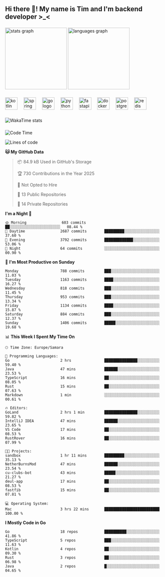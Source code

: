<h2 align="left">Hi there 👋! My name is Tim and I'm backend developer >_<</h2>

###

<div align="left">
  <img src="https://github-readme-stats-qilm.vercel.app/api?username=intezya&hide_title=false&hide_rank=false&show_icons=true&include_all_commits=true&count_private=true&disable_animations=false&theme=omni&locale=en&hide_border=true&order=1&show=prs_merged&hide=issues" height="200" alt="stats graph"  />
  <img src="https://github-readme-stats-qilm.vercel.app/api/top-langs?username=intezya&locale=en&hide_title=false&layout=donut&langs_count=5&theme=omni&hide_border=true&order=2&exclude_repo=github-readme-stats&hide=mako" height="200" alt="languages graph"  />
</div>

###

<div align="left">
  <img src="https://img.shields.io/badge/Kotlin-7F52FF?logo=kotlin&logoColor=white&style=for-the-badge" height="40" alt="kotlin logo"  />
  <img width="12" />
  <img src="https://img.shields.io/badge/Spring-6DB33F?logo=spring&logoColor=black&style=for-the-badge" height="40" alt="spring logo"  />
  <img width="12" />
  <img src="https://img.shields.io/badge/Go-00ADD8?logo=go&logoColor=white&style=for-the-badge" height="40" alt="go logo"  />
  <img width="12" />
  <img src="https://img.shields.io/badge/Python-3776AB?logo=python&logoColor=white&style=for-the-badge" height="40" alt="python logo"  />
  <img width="12" />
  <img src="https://img.shields.io/badge/FastAPI-009688?logo=fastapi&logoColor=white&style=for-the-badge" height="40" alt="fastapi logo"  />
  <img width="12" />
  <img src="https://img.shields.io/badge/Docker-2496ED?logo=docker&logoColor=white&style=for-the-badge" height="40" alt="docker logo"  />
  <img width="12" />
  <img src="https://img.shields.io/badge/PostgreSQL-4169E1?logo=postgresql&logoColor=white&style=for-the-badge" height="40" alt="postgresql logo"  />
  <img width="12" />
  <img src="https://img.shields.io/badge/Redis-DC382D?logo=redis&logoColor=white&style=for-the-badge" height="40" alt="redis logo"  />
</div>

###

<picture>
	<source
		srcset="https://github-readme-stats-qilm.vercel.app/api/wakatime?username=intezya&theme=omni&layout=compact&hide_border=true"
		media="(prefers-color-scheme: dark)%2C (prefers-color-scheme: no-preference)"
	/>
	<img alt="WakaTime stats" src="https://github-readme-stats-qilm.vercel.app/api/wakatime?username=intezya&theme=omni&layout=compact&hide_border=true&"/>
</picture>

###

<!--START_SECTION:waka-->
![Code Time](http://img.shields.io/badge/Code%20Time-920%20hrs%2014%20mins-blue)

![Lines of code](https://img.shields.io/badge/From%20Hello%20World%20I%27ve%20Written-1.0%20million%20lines%20of%20code-blue)

**🐱 My GitHub Data** 

> 📦 84.9 kB Used in GitHub's Storage 
 > 
> 🏆 730 Contributions in the Year 2025
 > 
> 🚫 Not Opted to Hire
 > 
> 📜 13 Public Repositories 
 > 
> 🔑 14 Private Repositories 
 > 
**I'm a Night 🦉** 

```text
🌞 Morning                603 commits         ██░░░░░░░░░░░░░░░░░░░░░░░   08.44 % 
🌆 Daytime                2687 commits        █████████░░░░░░░░░░░░░░░░   37.60 % 
🌃 Evening                3792 commits        █████████████░░░░░░░░░░░░   53.06 % 
🌙 Night                  64 commits          ░░░░░░░░░░░░░░░░░░░░░░░░░   00.90 % 
```
📅 **I'm Most Productive on Sunday** 

```text
Monday                   788 commits         ███░░░░░░░░░░░░░░░░░░░░░░   11.03 % 
Tuesday                  1163 commits        ████░░░░░░░░░░░░░░░░░░░░░   16.27 % 
Wednesday                818 commits         ███░░░░░░░░░░░░░░░░░░░░░░   11.45 % 
Thursday                 953 commits         ███░░░░░░░░░░░░░░░░░░░░░░   13.34 % 
Friday                   1134 commits        ████░░░░░░░░░░░░░░░░░░░░░   15.87 % 
Saturday                 884 commits         ███░░░░░░░░░░░░░░░░░░░░░░   12.37 % 
Sunday                   1406 commits        █████░░░░░░░░░░░░░░░░░░░░   19.68 % 
```


📊 **This Week I Spent My Time On** 

```text
🕑︎ Time Zone: Europe/Samara

💬 Programming Languages: 
Go                       2 hrs               ███████████████░░░░░░░░░░   59.40 % 
Java                     47 mins             ██████░░░░░░░░░░░░░░░░░░░   23.53 % 
TypeScript               16 mins             ██░░░░░░░░░░░░░░░░░░░░░░░   08.05 % 
Rust                     15 mins             ██░░░░░░░░░░░░░░░░░░░░░░░   07.63 % 
Markdown                 1 min               ░░░░░░░░░░░░░░░░░░░░░░░░░   00.61 % 

🔥 Editors: 
GoLand                   2 hrs 1 min         ███████████████░░░░░░░░░░   59.82 % 
IntelliJ IDEA            47 mins             ██████░░░░░░░░░░░░░░░░░░░   23.65 % 
VS Code                  17 mins             ██░░░░░░░░░░░░░░░░░░░░░░░   08.53 % 
RustRover                16 mins             ██░░░░░░░░░░░░░░░░░░░░░░░   07.99 % 

🐱‍💻 Projects: 
sandbox                  1 hr 11 mins        █████████░░░░░░░░░░░░░░░░   35.13 % 
NetherBurnsMod           47 mins             ██████░░░░░░░░░░░░░░░░░░░   23.54 % 
cu-clubs-bot             43 mins             █████░░░░░░░░░░░░░░░░░░░░   21.27 % 
deul-app                 17 mins             ██░░░░░░░░░░░░░░░░░░░░░░░   08.53 % 
fastfib                  15 mins             ██░░░░░░░░░░░░░░░░░░░░░░░   07.81 % 

💻 Operating System: 
Mac                      3 hrs 22 mins       █████████████████████████   100.00 % 
```

**I Mostly Code in Go** 

```text
Go                       18 repos            ██████████░░░░░░░░░░░░░░░   41.86 % 
TypeScript               5 repos             ███░░░░░░░░░░░░░░░░░░░░░░   11.63 % 
Kotlin                   4 repos             ██░░░░░░░░░░░░░░░░░░░░░░░   09.30 % 
Rust                     3 repos             ██░░░░░░░░░░░░░░░░░░░░░░░   06.98 % 
Java                     2 repos             █░░░░░░░░░░░░░░░░░░░░░░░░   04.65 % 
```




<!--END_SECTION:waka-->
